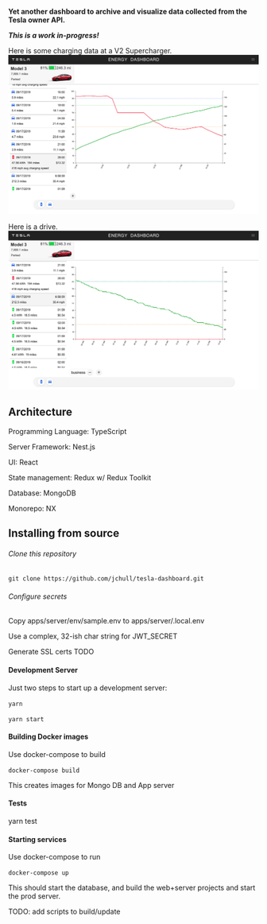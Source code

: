 **Yet another dashboard to archive and visualize data collected from the Tesla owner API.**

**_This is a work in-progress!_**

Here is some charging data at a V2 Supercharger.
![charging](./images/Charging.png)

Here is a drive.
![driving](./images/Driving.png)

## Architecture

Programming Language: TypeScript

Server Framework: Nest.js

UI: React

State management: Redux w/ Redux Toolkit

Database: MongoDB

Monorepo: NX

## Installing from source

###### Clone this repository

`git clone https://github.com/jchull/tesla-dashboard.git`

###### Configure secrets

Copy apps/server/env/sample.env to apps/server/.local.env

Use a complex, 32-ish char string for JWT_SECRET

Generate SSL certs
TODO

#### Development Server
Just two steps to start up a development server:

`yarn`

`yarn start`

#### Building Docker images

Use docker-compose to build

`docker-compose build`

This creates images for Mongo DB and App server

#### Tests

yarn test

#### Starting services

Use docker-compose to run

`docker-compose up`

This should start the database, and build the web+server projects and start the prod server.

TODO: add scripts to build/update
